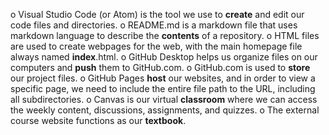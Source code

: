 o	Visual Studio Code (or Atom) is the tool we use to <b>create</b> and edit our code files and directories.
o	README.md is a markdown file that uses markdown language to describe the <b>contents</b> of a repository.
o	HTML files are used to create webpages for the web, with the main homepage file always named <b>index</b>.html.
o	GitHub Desktop helps us organize files on our computers and <b>push</b> them to GitHub.com.
o	GitHub.com is used to <b>store</b> our project files.
o	GitHub Pages <b>host</b> our websites, and in order to view a specific page, we need to include the entire file path to the URL, including all subdirectories.
o	Canvas is our virtual <b>classroom</b> where we can access the weekly content, discussions, assignments, and quizzes.
o	The external course website functions as our <b>textbook</b>.